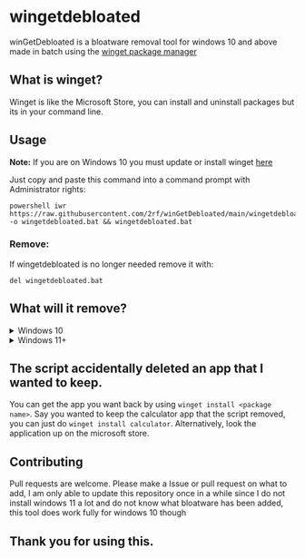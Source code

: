 # wingetdebloated

winGetDebloated is a bloatware removal tool for windows 10 and above made in batch using the [winget package manager](https://github.com/microsoft/winget-cli)

## What is winget?

Winget is like the Microsoft Store, you can install and uninstall packages but its in your command line. 

## Usage
**Note:** If you are on Windows 10 you must update or install winget [here](https://www.microsoft.com/p/app-installer/9nblggh4nns1)

Just copy and paste this command into a command prompt with Administrator rights:

    powershell iwr https://raw.githubusercontent.com/2rf/winGetDebloated/main/wingetdebloated.bat -o wingetdebloated.bat && wingetdebloated.bat

### Remove:
If wingetdebloated is no longer needed remove it with:
    
    del wingetdebloated.bat
    
## What will it remove?

<details>
  <summary>Windows 10</summary>

```
Edge (Will ask first)
Camera App (Will ask first)
Snipping Tool (Will ask first)
Skype
Microsoft Teams
Xbox Applications
Groove-Music
Feedback-Hub
Microsoft Tips
3D-Viewer
Paint-3D
Weather
Mail and Calendar
Your Phone
Contacts App
Microsoft Pay
Microsoft Maps
Office
OneNote
Windows Sound Recorder
Movies & TV App
Mixed Reality-Portal
Sticky Notes
Get Help
OneDrive
Microsoft Solitaire Collection
Calculator
Microsoft Edge WebView2 Runtime
```

</details>

<details>
<summary>Windows 11+</summary>


All of the Windows 10 Applications and:

```
Microsoft To do
Power Automate
Microsoft News
Disney+
Microsoft Family 
Quick Assist
Clipchamp
...
```
</details>

## The script accidentally deleted an app that I wanted to keep.

You can get the app you want back by using `winget install <package name>`. Say you wanted to keep the calculator app that the script removed, you can just do `winget install calculator`. Alternatively, look the application up on the microsoft store.

## Contributing
Pull requests are welcome. Please make a Issue or pull request on what to add, I am only able to update this repository once in a while since I do not install windows 11 a lot and do not know what bloatware has been added, this tool does work fully for windows 10 though

## Thank you for using this.
